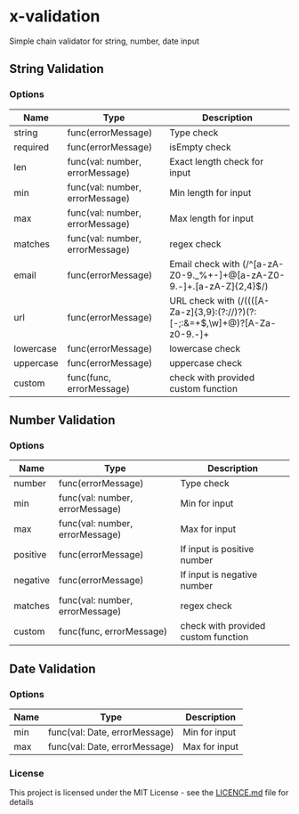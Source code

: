 # x-validation

Simple chain validator for string, number, date input

## String Validation

### Options

| Name      | Type                            | Description                                                                     |
| --------- | ------------------------------- | ------------------------------------------------------------------------------- |
| string    | func(errorMessage)              | Type check                                                                      |
| required  | func(errorMessage)              | isEmpty check                                                                   |
| len       | func(val: number, errorMessage) | Exact length check for input                                                    |
| min       | func(val: number, errorMessage) | Min length for input                                                            |
| max       | func(val: number, errorMessage) | Max length for input                                                            |
| matches   | func(val: number, errorMessage) | regex check                                                                     |
| email     | func(errorMessage)              | Email check with (/^[a-zA-Z0-9._%+-]+@[a-zA-Z0-9.-]+\.[a-zA-Z]{2,4}\$/)         |
| url       | func(errorMessage)              | URL check with (/((([A-Za-z]{3,9}:(?:\/\/)?)(?:[-;:&=\+\$,\w]+@)?[A-Za-z0-9.-]+ | (?:www. | [-;:&=\+\$,\w]+@)[A-Za-z0-9.-]+)((?:\/[\+~%\/.\w-_]_)?\??(?:[-\+=&;%@.\w_]\_)#?(?:[\w]\*))?)/) |
| lowercase | func(errorMessage)              | lowercase check                                                                 |
| uppercase | func(errorMessage)              | uppercase check                                                                 |
| custom    | func(func, errorMessage)        | check with provided custom function                                             |

## Number Validation

### Options

| Name     | Type                            | Description                         |
| -------- | ------------------------------- | ----------------------------------- |
| number   | func(errorMessage)              | Type check                          |
| min      | func(val: number, errorMessage) | Min for input                       |
| max      | func(val: number, errorMessage) | Max for input                       |
| positive | func(errorMessage)              | If input is positive number         |
| negative | func(errorMessage)              | If input is negative number         |
| matches  | func(val: number, errorMessage) | regex check                         |
| custom   | func(func, errorMessage)        | check with provided custom function |

## Date Validation

### Options

| Name | Type                          | Description   |
| ---- | ----------------------------- | ------------- |
| min  | func(val: Date, errorMessage) | Min for input |
| max  | func(val: Date, errorMessage) | Max for input |

### License

This project is licensed under the MIT License - see the
[LICENCE.md](./LICENCE.md) file for details
